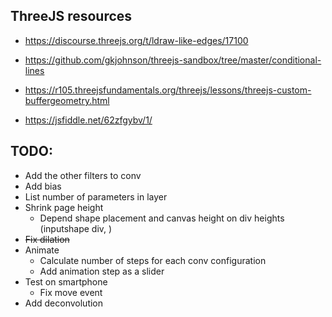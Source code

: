 ## ThreeJS resources
* https://discourse.threejs.org/t/ldraw-like-edges/17100
* https://github.com/gkjohnson/threejs-sandbox/tree/master/conditional-lines

* https://r105.threejsfundamentals.org/threejs/lessons/threejs-custom-buffergeometry.html
* https://jsfiddle.net/62zfgybv/1/

## TODO:
* Add the other filters to conv
* Add bias
* List number of parameters in layer
* Shrink page height
    * Depend shape placement and canvas height on div heights (inputshape div, )
* ~~Fix dilation~~
* Animate
    * Calculate number of steps for each conv configuration
    * Add animation step as a slider
* Test on smartphone
    * Fix move event
* Add deconvolution